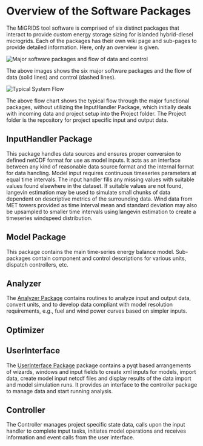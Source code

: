 # Overview of the Software Packages
The MiGRIDS tool software is comprised of six distinct packages that interact to provide custom energy storage sizing for islanded hybrid-diesel microgrids. Each of the packages has their own wiki page and sub-pages to provide detailed information. Here, only an overview is given. 

![Major software packages and flow of data and control](https://github.com/acep-uaf/MiGRIDS/blob/master/MiGRIDS/Resources/documentationImages/MiGRIDS%20Packages.png)

The above images shows the six major software packages and the flow of data (solid lines) and control (dashed lines). 

![Typical System Flow](https://github.com/acep-uaf/MiGRIDS/blob/master/MiGRIDS/Resources/documentationImages/MiGRIDS%20Flow%20-%20Conceptual%20-%20Page%201.png)

The above flow chart shows the typical flow through the major functional packages, without utilizing the  InputHandler Package, which initially deals with incoming data and project setup into the Project folder. The Project folder is the repository for project specific input and output data. 

## InputHandler Package
This package handles data sources and ensures proper conversion to defined netCDF format for use as model inputs. It acts as an interface between any kind of reasonable data source format and the internal format for data handling. Model input requires continuous timeseries parameters at equal time intervals. The input handler fills any missing values with suitable values found elsewhere in the dataset. If suitable values are not found, langevin estimation may be used to simulate small chunks of data dependent on descriptive metrics of the surrounding data. Wind data from MET towers provided as time interval mean and standard deviation may also be upsampled to smaller time intervals using langevin estimation to create a timeseries windspeed distribution.

## Model Package
This package contains the main time-series energy balance model. Sub-packages contain component and control descriptions for various units, dispatch controllers, etc. 

## Analyzer
The [Analyzer Package](Analyzer-Package) contains routines to analyze input and output data, convert units, and to develop data compliant with model resolution requirements, e.g., fuel and wind power curves based on simpler inputs. 

## Optimizer

## UserInterface 
The [UserInterface Package](UserInterface-Package) package contains a pyqt based arrangements of wizards, windows and input fields to create xml inputs for models, import data, create model input netcdf files and display results of the data import and model simulation runs. It provides an interface to the controller package to manage data and start running analysis.

## Controller
The Controller manages project specific state data, calls upon the input handler to complete input tasks, initiates model operations and receives information and event calls from the user interface. 